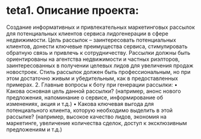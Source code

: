 # teta1. Описание проекта:
Создание информативных и привлекательных маркетинговых рассылок для потенциальных клиентов сервиса лидогенерации в сфере недвижимости. Цель рассылок – заинтересовать потенциальных клиентов, донести ключевые преимущества сервиса, стимулировать обратную связь и привлечь к сотрудничеству. Рассылки должны быть ориентированы на агентства недвижимости и частных риэлторов, заинтересованных в получении целевых лидов для увеличения продаж новостроек. Стиль рассылок должен быть профессиональным, но при этом достаточно живым и убедительным, как в предоставленных примерах.
2. Главные вопросы к боту при генерации рассылки:
•
Какова основная цель данной рассылки? (например, анонс нового предложения, напоминание о сервисе, информирование об изменениях, акция и т.д.)
•
Какова ключевая выгода для потенциального клиента, которую необходимо выделить в этой рассылке? (например, высокое качество лидов, экономия на маркетинге, увеличение количества сделок, доступ к эксклюзивным предложениям и т.д.)
